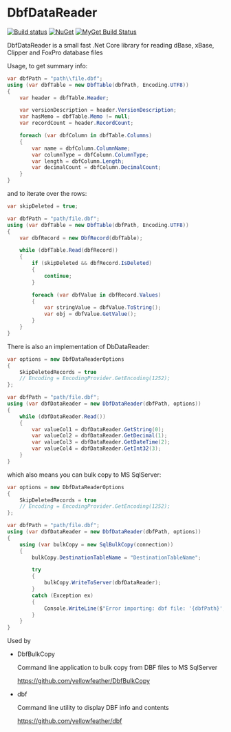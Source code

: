 # DbfDataReader

[![Build status](https://ci.appveyor.com/api/projects/status/pe6p1rhi3g305cpq?svg=true)](https://ci.appveyor.com/project/chrisrichards/dbfdatareader)
[![NuGet](https://img.shields.io/nuget/v/DbfDataReader.svg)](https://www.nuget.org/packages/DbfDataReader/)
[![MyGet Build Status](https://www.myget.org/BuildSource/Badge/dbfdatareader?identifier=54ae0096-55d5-418c-8eb9-54a35df720fb)](https://www.myget.org/)

DbfDataReader is a small fast .Net Core library for reading dBase, xBase, Clipper and FoxPro database files

Usage, to get summary info:

```csharp
var dbfPath = "path\\file.dbf";
using (var dbfTable = new DbfTable(dbfPath, Encoding.UTF8))
{
    var header = dbfTable.Header;

    var versionDescription = header.VersionDescription;
    var hasMemo = dbfTable.Memo != null;
    var recordCount = header.RecordCount;

    foreach (var dbfColumn in dbfTable.Columns)
    {
        var name = dbfColumn.ColumnName;
        var columnType = dbfColumn.ColumnType;
        var length = dbfColumn.Length;
        var decimalCount = dbfColumn.DecimalCount;
    }
}
```

and to iterate over the rows:

```csharp
var skipDeleted = true;

var dbfPath = "path/file.dbf";
using (var dbfTable = new DbfTable(dbfPath, Encoding.UTF8))
{        
    var dbfRecord = new DbfRecord(dbfTable);

    while (dbfTable.Read(dbfRecord))
    {
        if (skipDeleted && dbfRecord.IsDeleted)
        {
            continue;
        }

        foreach (var dbfValue in dbfRecord.Values)
        {
            var stringValue = dbfValue.ToString();
            var obj = dbfValue.GetValue();
        }
    }
}
```

There is also an implementation of DbDataReader:

```csharp
var options = new DbfDataReaderOptions
{
    SkipDeletedRecords = true
    // Encoding = EncodingProvider.GetEncoding(1252);
};

var dbfPath = "path/file.dbf";
using (var dbfDataReader = new DbfDataReader(dbfPath, options))
{
    while (dbfDataReader.Read())
    {
        var valueCol1 = dbfDataReader.GetString(0);
        var valueCol2 = dbfDataReader.GetDecimal(1);
        var valueCol3 = dbfDataReader.GetDateTime(2);
        var valueCol4 = dbfDataReader.GetInt32(3);
    }
}
```

which also means you can bulk copy to MS SqlServer:

```csharp
var options = new DbfDataReaderOptions
{
    SkipDeletedRecords = true
    // Encoding = EncodingProvider.GetEncoding(1252);
};

var dbfPath = "path/file.dbf";
using (var dbfDataReader = new DbfDataReader(dbfPath, options))
{
    using (var bulkCopy = new SqlBulkCopy(connection))
    {
        bulkCopy.DestinationTableName = "DestinationTableName";

        try
        {
            bulkCopy.WriteToServer(dbfDataReader);
        }
        catch (Exception ex)
        {
            Console.WriteLine($"Error importing: dbf file: '{dbfPath}', exception: {ex.Message}");
        }
    }
}
```

Used by 

- DbfBulkCopy

    Command line application to bulk copy from DBF files to MS SqlServer
    
    https://github.com/yellowfeather/DbfBulkCopy

- dbf

    Command line utility to display DBF info and contents
    
    https://github.com/yellowfeather/dbf
